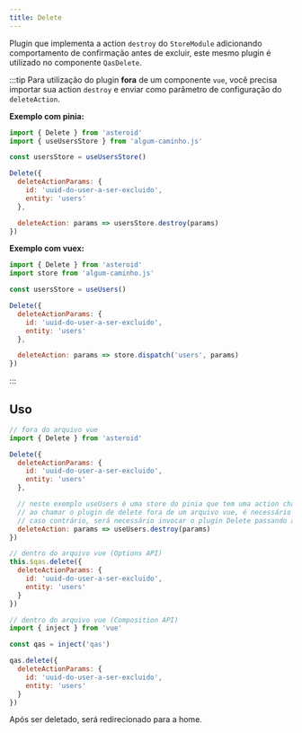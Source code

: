 ```yaml
---
title: Delete
---
```


Plugin que implementa a action `destroy` do `StoreModule` adicionando comportamento de confirmação antes de excluir, este mesmo plugin é utilizado no componente `QasDelete`.

<doc-api file="delete/Delete" type="plugins" name="Delete" />

:::tip
Para utilização do plugin **fora** de um componente `vue`, você precisa importar sua action `destroy` e enviar como parâmetro de configuração do `deleteAction`.

**Exemplo com pinia:**
```js
import { Delete } from 'asteroid'
import { useUsersStore } from 'algum-caminho.js'

const usersStore = useUsersStore()

Delete({
  deleteActionParams: {
    id: 'uuid-do-user-a-ser-excluido',
    entity: 'users'
  },

  deleteAction: params => usersStore.destroy(params)
})
```

**Exemplo com vuex:**
```js
import { Delete } from 'asteroid'
import store from 'algum-caminho.js'

const usersStore = useUsers()

Delete({
  deleteActionParams: {
    id: 'uuid-do-user-a-ser-excluido',
    entity: 'users'
  },

  deleteAction: params => store.dispatch('users', params)
})
```
:::

## Uso
```js
// fora do arquivo vue
import { Delete } from 'asteroid'

Delete({
  deleteActionParams: {
    id: 'uuid-do-user-a-ser-excluido',
    entity: 'users'
  },

  // neste exemplo useUsers é uma store do pinia que tem uma action chamada "destroy"
  // ao chamar o plugin de delete fora de um arquivo vue, é necessário enviar a propriedade deleteAction
  // caso contrário, será necessário invocar o plugin Delete passando a instância do vue, ex: Delete.call(instanciaVue, { ...params })
  deleteAction: params => useUsers.destroy(params)
})

// dentro do arquivo vue (Options API)
this.$qas.delete({
  deleteActionParams: {
    id: 'uuid-do-user-a-ser-excluido',
    entity: 'users'
  }
})

// dentro do arquivo vue (Composition API)
import { inject } from 'vue'

const qas = inject('qas')

qas.delete({
  deleteActionParams: {
    id: 'uuid-do-user-a-ser-excluido',
    entity: 'users'
  }
})
```

<doc-example file="Delete/Basic" title="Básico" />

Após ser deletado, será redirecionado para a home.
<doc-example file="Delete/DeleteWithRedirectRoute" title="Utilizando o redirect-route" />
